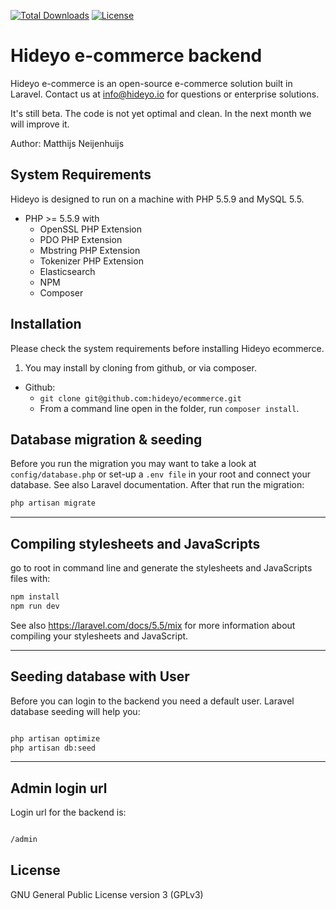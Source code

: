<a href="https://packagist.org/packages/hideyo/ecommerce"><img src="https://poser.pugx.org/hideyo/ecommerce/d/total.svg" alt="Total Downloads"></a>
<a href="https://packagist.org/packages/hideyo/ecommerce"><img src="https://poser.pugx.org/hideyo/ecommerce/license.svg" alt="License"></a>

# Hideyo e-commerce backend
Hideyo e-commerce is an open-source e-commerce solution built in Laravel.  Contact us at info@hideyo.io for questions or enterprise solutions. 

It's still beta. The code is not yet optimal and clean. In the next month we will improve it. 

Author: Matthijs Neijenhuijs


## System Requirements

Hideyo is designed to run on a machine with PHP 5.5.9 and MySQL 5.5.

* PHP >= 5.5.9 with
    * OpenSSL PHP Extension
    * PDO PHP Extension
    * Mbstring PHP Extension
    * Tokenizer PHP Extension
    * Elasticsearch
    * NPM
    * Composer

## Installation

Please check the system requirements before installing Hideyo ecommerce.

1. You may install by cloning from github, or via composer.
  * Github:
    * `git clone git@github.com:hideyo/ecommerce.git`
    * From a command line open in the folder, run `composer install`.



## Database migration & seeding
Before you run the migration you may want to take a look at `config/database.php` or set-up a `.env file` in your root and connect your database. See also Laravel documentation. After that run the migration:
```bash
php artisan migrate


```

----

## Compiling stylesheets and JavaScripts

go to root in command line and generate the stylesheets and JavaScripts files with:
```bash
npm install
npm run dev
```

See also https://laravel.com/docs/5.5/mix for more information about compiling your stylesheets and JavaScript.

----

## Seeding database with User
Before you can login to the backend you need a default user. Laravel database seeding will help you: 
```bash

php artisan optimize
php artisan db:seed 
```


---
## Admin login url

Login url for the backend is:
```bash

/admin
```

## License

GNU General Public License version 3 (GPLv3)



